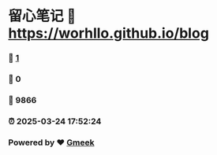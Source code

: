 # 留心笔记 :link: https://worhllo.github.io/blog 
### :page_facing_up: [1](https://worhllo.github.io/blog/tag.html) 
### :speech_balloon: 0 
### :hibiscus: 9866 
### :alarm_clock: 2025-03-24 17:52:24 
### Powered by :heart: [Gmeek](https://github.com/Meekdai/Gmeek)
